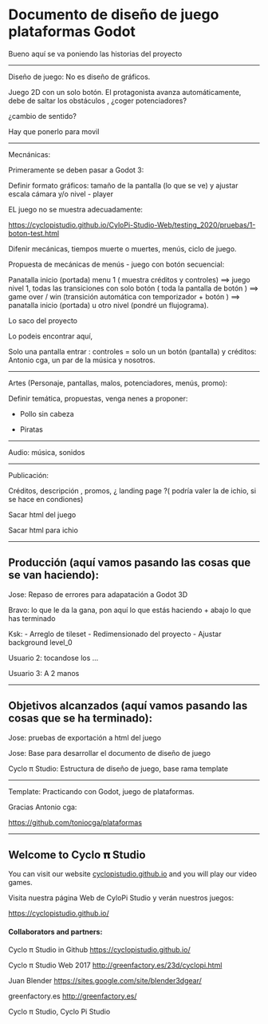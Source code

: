 # Documento de diseño de juego plataformas Godot

Bueno aquí se va poniendo las historias del proyecto

-----------------------------------

Diseño de juego: No es diseño de gráficos.

Juego 2D con un solo botón. El protagonista avanza automáticamente, debe de saltar los obstáculos , ¿coger potenciadores? 

¿cambio de sentido?

Hay que ponerlo para movil

-----------------------------------
Mecnánicas:

Primeramente se deben pasar a Godot 3:

Definir formato gráficos: tamaño de la pantalla (lo que se ve) y ajustar escala cámara y/o nivel - player

EL juego no se muestra adecuadamente:

https://cyclopistudio.github.io/CyloPi-Studio-Web/testing_2020/pruebas/1-boton-test.html

Difenir mecánicas, tiempos muerte o muertes, menús, ciclo de juego.

Propuesta de mecánicas de menús - juego con botón secuencial:

Panatalla inicio (portada) menu 1 ( muestra créditos y controles) ==> juego nivel 1,  todas las transiciones con solo botón ( toda la pantalla de botón ) ==> game over / win (transición automática con  temporizador + botón ) ==> panatalla inicio (portada) u otro nivel (pondré un flujograma). 

Lo saco del proyecto

Lo podeis encontrar aquí, 

Solo una pantalla entrar : controles = solo un un botón (pantalla) y créditos: Antonio cga, un par de la música y nosotros. 

-----------------------------------

Artes (Personaje, pantallas, malos, potenciadores, menús, promo):

Definir temática, propuestas, venga nenes a proponer:

* Pollo sin cabeza

* Piratas

-----------------------------------

Audio: música, sonidos 

-----------------------------------

Publicación:

Créditos,  descripción , promos, ¿ landing page ?( podría valer la de ichio, si se hace en condiones)

Sacar html del juego

Sacar html para ichio

-----------------------------------

## Producción (aquí vamos pasando las cosas que se van haciendo):

Jose: Repaso de errores para adapatación a Godot 3D

Bravo: lo que le da la gana, pon aquí lo que estás haciendo +  abajo lo que has terminado

Ksk: - Arreglo de tileset
     - Redimensionado del proyecto 
     - Ajustar background level_0

Usuario 2: tocandose los ...

Usuario 3: A 2 manos

-----------------------------------

## Objetivos alcanzados (aquí vamos pasando las cosas que se ha terminado):
Jose: pruebas de exportación a html del juego

Jose: Base para desarrollar el documento de diseño de juego

Cyclo π Studio: Estructura de diseño de juego, base rama template 

-----------------------------------


Template: Practicando con Godot, juego de plataformas. 

Gracias  Antonio cga:

https://github.com/toniocga/plataformas

--------------------------------------------------------------------------------------------------------------

## Welcome to Cyclo 𝛑 Studio

You can visit our website [cyclopistudio.github.io](https://cyclopistudio.github.io/) and you will play our video games.

Visita nuestra página Web de CyloPi Studio y verán nuestros juegos:

https://cyclopistudio.github.io/


#### Collaborators and partners:

Cyclo π Studio in Github https://cyclopistudio.github.io/

Cyclo π Studio Web 2017 http://greenfactory.es/23d/cyclopi.html

Juan Blender https://sites.google.com/site/blender3dgear/

greenfactory.es http://greenfactory.es/

Cyclo π Studio, Cyclo Pi Studio
